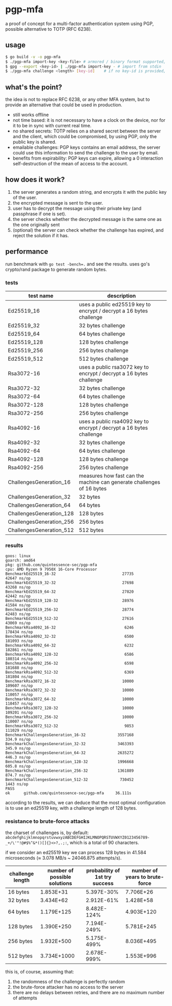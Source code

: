 # pgp-mfa

a proof of concept for a multi-factor authentication system using PGP, possible alternative to TOTP (RFC 6238).

## usage

```bash
$ go build -v -o pgp-mfa
$ ./pgp-mfa import-key <key-file> # armored / binary format supported, - for stdin
$ gpg --export <key-id> | ./pgp-mfa import-key - # import from stdin
$ ./pgp-mfa challenge <length> [key-id]    # if no key-id is provided, you'll be prompted to select one
```

## what's the point?

the idea is not to replace RFC 6238, or any other MFA system, but to provide an alternative that could be used in production.

- still works offline
- not time based: it is not necessary to have a clock on the device, nor for it to be in sync with current real time.
- no shared secrets: TOTP relies on a shared secret between the server and the client, which could be compromised, by using PGP, only the public key is shared.
- emailable challenges: PGP keys contains an email address, the server could use this information to send the challenge to the user by email.
- benefits from expirability: PGP keys can expire, allowing a 0 interaction self-destruction of the mean of access to the account.

## how does it work?

1. the server generates a random string, and encrypts it with the public key of the user.
2. the encrypted message is sent to the user.
3. user has to decrypt the message using their private key (and passphrase if one is set).
4. the server checks whether the decrypted message is the same one as the one originally sent
5. (optional) the server can check whether the challenge has expired, and reject the solution if it has.

## performance

run benchmark with `go test -bench=.` and see the results. uses go's crypto/rand package to generate random bytes.

### tests

| test name | description |
| --- | --- |
| Ed25519_16 | uses a public ed25519 key to encrypt / decrypt a 16 bytes challenge |
| Ed25519_32 | 32 bytes challenge |
| Ed25519_64 | 64 bytes challenge |
| Ed25519_128 | 128 bytes challenge |
| Ed25519_256 | 256 bytes challenge |
| Ed25519_512 | 512 bytes challenge |
| Rsa3072-16 | uses a public rsa3072 key to encrypt / decrypt a 16 bytes challenge |
| Rsa3072-32 | 32 bytes challenge |
| Rsa3072-64 | 64 bytes challenge |
| Rsa3072-128 | 128 bytes challenge |
| Rsa3072-256 | 256 bytes challenge |
| Rsa4092-16 | uses a public rsa4092 key to encrypt / decrypt a 16 bytes challenge |
| Rsa4092-32 | 32 bytes challenge |
| Rsa4092-64 | 64 bytes challenge |
| Rsa4092-128 | 128 bytes challenge |
| Rsa4092-256 | 256 bytes challenge |
| ChallengesGeneration_16 | measures how fast can the machine can generate challenges of 16 bytes |
| ChallengesGeneration_32 | 32 bytes |
| ChallengesGeneration_64 | 64 bytes |
| ChallengesGeneration_128 | 128 bytes |
| ChallengesGeneration_256 | 256 bytes |
| ChallengesGeneration_512 | 512 bytes |

### results

```
goos: linux
goarch: amd64
pkg: github.com/quintessence-sec/pgp-mfa
cpu: AMD Ryzen 9 7950X 16-Core Processor            
BenchmarkEd25519_16-32                             27735             42647 ns/op
BenchmarkEd25519_32-32                             27698             43268 ns/op
BenchmarkEd25519_64-32                             27820             42442 ns/op
BenchmarkEd25519_128-32                            28976             41584 ns/op
BenchmarkEd25519_256-32                            28774             42483 ns/op
BenchmarkEd25519_512-32                            27616             43069 ns/op
BenchmarkRsa4092_16-32                              6246            178434 ns/op
BenchmarkRsa4092_32-32                              6500            181093 ns/op
BenchmarkRsa4092_64-32                              6232            182861 ns/op
BenchmarkRsa4092_128-32                             6586            180314 ns/op
BenchmarkRsa4092_256-32                             6598            181688 ns/op
BenchmarkRsa4092_512-32                             6369            181804 ns/op
BenchmarkRsa3072_16-32                             10000            109607 ns/op
BenchmarkRsa3072_32-32                             10000            110057 ns/op
BenchmarkRsa3072_64-32                             10000            110457 ns/op
BenchmarkRsa3072_128-32                            10000            109201 ns/op
BenchmarkRsa3072_256-32                            10000            110007 ns/op
BenchmarkRsa3072_512-32                             9853            111029 ns/op
BenchmarkChallengesGeneration_16-32              3557168               334.9 ns/op
BenchmarkChallengesGeneration_32-32              3463393               345.9 ns/op
BenchmarkChallengesGeneration_64-32              2635272               446.3 ns/op
BenchmarkChallengesGeneration_128-32             1996668               605.8 ns/op
BenchmarkChallengesGeneration_256-32             1361889               874.7 ns/op
BenchmarkChallengesGeneration_512-32              730452              1443 ns/op
PASS
ok      github.com/quintessence-sec/pgp-mfa     36.111s
```

according to the results, we can deduce that the most optimal configuration is to use an ed25519 key, with a challenge length of 128 bytes.

### resistance to brute-force attacks

the charset of challenges is, by default: `abcdefghijklmnopqrstuvwxyzABCDEFGHIJKLMNOPQRSTUVWXYZ0123456789-_+/\'"!@#$%^&*()[]{}<>?,.;:`, which is a total of 90 characters.

if we consider an ed25519 key we can process 128 bytes in 41.584 microseconds (≈ 3.078 MB/s ~ 24046.875 attempts/s).

| challenge length | number of possible solutions | probability of 1st try success | number of years to brute-force |
| --- | --- | --- | --- |
| 16 bytes | 1.853E+31 | 5.397E-30% | 7.706E+26
| 32 bytes | 3.434E+62 | 2.912E-61% | 1.428E+58
| 64 bytes | 1.179E+125 | 8.482E-124% | 4.903E+120
| 128 bytes | 1.390E+250 | 7.194E-249% | 5.781E+245
| 256 bytes | 1.932E+500 | 5.175E-499% | 8.036E+495
| 512 bytes | 3.734E+1000 | 2.678E-999% | 1.553E+996

this is, of course, assuming that:

1. the randomness of the challenge is perfectly random
2. the brute-force attacker has no access to the server
3. there are no delays between retries, and there are no maximum number of attempts
